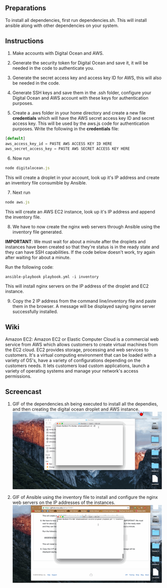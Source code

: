 ## Preparations
To install all dependencies, first run dependencies.sh. This will install ansible along with other dependencies on your system.

## Instructions
1. Make accounts with Digital Ocean and AWS. 

2. Generate the security token for Digital Ocean and save it, it will be needed in the code to authenticate you. 

3. Generate the secret access key and access key ID for AWS, this will also be needed in the code.

4. Generate SSH keys and save them in the .ssh folder, configure your Digital Ocean and AWS account with these keys for authentication purposes.

5. Create a .aws folder in your home directory and create a new file __credentials__ which will have the AWS secret access key ID and secret access key. This will be used by the aws.js code for authentication purposes. Write the following in the __credentials__ file:

  ```javascript
  [default]
  aws_access_key_id = PASTE AWS ACCESS KEY ID HERE
  aws_secret_access_key = PASTE AWS SECRET ACCESS KEY HERE
  ```

6. Now run

  ```javascript
  node digitalocean.js
  ```

  This will create a droplet in your account, look up it's IP address and create an inventory file consumible by Ansible.

7. Next run

  ```javascript
  node aws.js
  ```
  This will create an AWS EC2 instance, look up it's IP address and append the inventory file.

8. We have to now create the nginx web servers through Ansible using the inventory file generated. 
  
  __IMPORTANT__: We must wait for about a minute after the droplets and instances have been created so that they're status is in the ready state and they can have SSH capabilities. If the code below doesn't work, try again after waiting for about a minute.

  Run the following code:
  ```shell
  ansible-playbook playbook.yml -i inventory
  ```
  
  This will install nginx servers on the IP address of the droplet and EC2 instance.

9. Copy the 2 IP address from the command line/inventory file and paste them in the browser. A message will be displayed saying nginx server successfully installed.

## Wiki
Amazon EC2: Amazon EC2 or Elastic Computer Cloud is a commercial web service from AWS which allows customers to create virtual machines from the EC2 cloud. EC2 provides storage, processing and web services to customers. It's a virtual computing environment that can be loaded with a variety of OS's, have a variety of configurations depending on the customers needs. It lets customers load custom applications, launch a variety of operating systems and manage your network's access permissions.

## Screencast

1. GIF of the dependencies.sh being executed to install all the dependies, and then creating the digital ocean droplet and AWS instance. 
  [![Screencast](https://github.com/akhan7/DevOps/blob/master/HW1/GIFS/Part1.gif)](#Screencast)

2. GIF of Ansible using the inventory file to install and configure the nginx web servers on the IP addresses of the instances. 
  [![Screencast](https://github.com/akhan7/DevOps/blob/master/HW1/GIFS/Part2.gif)](#Screencast)
